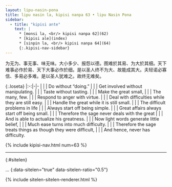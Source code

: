 ```yaml
---
layout: lipu-nasin-pona
title: lipu nasin la, kipisi nanpa 63 • lipu Nasin Pona
sidebar:
  - title: "kipisi ante"
    text: |
      * [monsi la, <br/> kipisi nanpa 62](62)
      * [kipisi ale](index)
      * [sinpin la, <br/> kipisi nanpa 64](64)
      {:.kipisi-nav-sidebar}
---
```


为无为、事无事、味无味。大小多少、报怨以德。图难於其易、为大於其细。天下难事必作於易、天下大事必作於细。是以圣人终不为大、故能成其大。夫轻诺必寡信、多易必多难。是以圣人犹难之。故终无难矣。

{:.loseta}
|:-:|-|-
|  |  | Do without “doing.”
|  |  | Get involved without manipulating.
|  |  | Taste without tasting.
|  |  | Make the great small,
|  |  | The many, few.
|  |  | Respond to anger with virtue.
|  |  | Deal with difficulties while they are still easy.
|  |  | Handle the great while it is still small.
|  |  | The difficult problems in life
|  |  | Always start off being simple.
|  |  | Great affairs always start off being small.
|  |  | Therefore the sage never deals with the great
|  |  | And is able to actualize his greatness.
|  |  | Now light words generate little belief,
|  |  | Much ease turns into much difficulty.
|  |  | Therefore the sage treats things as though they were difficult,
|  |  | And hence, never has difficulty.

{% include kipisi-nav.html num=63 %}

-------
{:#sitelen}

...
{:data-sitelen="true" data-sitelen-ratio="0.5"}

{% include sitelen-sitelen-renderer.html %}
